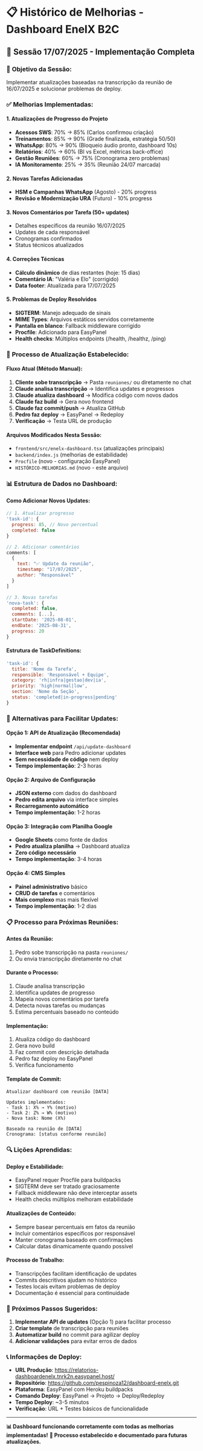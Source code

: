 # 📋 Histórico de Melhorias - Dashboard EnelX B2C

## 📅 Sessão 17/07/2025 - Implementação Completa

### 🎯 **Objetivo da Sessão:**
Implementar atualizações baseadas na transcripção da reunião de 16/07/2025 e solucionar problemas de deploy.

### ✅ **Melhorias Implementadas:**

#### 1. **Atualizações de Progresso do Projeto**
- **Acessos SWS**: 70% → 85% (Carlos confirmou criação)
- **Treinamentos**: 85% → 90% (Grade finalizada, estratégia 50/50)
- **WhatsApp**: 80% → 90% (Bloqueio áudio pronto, dashboard 10s)
- **Relatórios**: 40% → 60% (BI vs Excel, métricas back-office)
- **Gestão Reuniões**: 60% → 75% (Cronograma zero problemas)
- **IA Monitoramento**: 25% → 35% (Reunião 24/07 marcada)

#### 2. **Novas Tarefas Adicionadas**
- **HSM e Campanhas WhatsApp** (Agosto) - 20% progress
- **Revisão e Modernização URA** (Futuro) - 10% progress

#### 3. **Novos Comentários por Tarefa (50+ updates)**
- Detalhes específicos da reunião 16/07/2025
- Updates de cada responsável
- Cronogramas confirmados
- Status técnicos atualizados

#### 4. **Correções Técnicas**
- **Cálculo dinâmico** de dias restantes (hoje: 15 dias)
- **Comentário IA**: "Valéria e Elo" (corrigido)
- **Data footer**: Atualizada para 17/07/2025

#### 5. **Problemas de Deploy Resolvidos**
- **SIGTERM**: Manejo adequado de sinais
- **MIME Types**: Arquivos estáticos servidos corretamente
- **Pantalla en blanco**: Fallback middleware corrigido
- **Procfile**: Adicionado para EasyPanel
- **Health checks**: Múltiplos endpoints (/health, /healthz, /ping)

### 🔧 **Processo de Atualização Estabelecido:**

#### **Fluxo Atual (Método Manual):**
1. **Cliente sobe transcripção** → Pasta `reuniones/` ou diretamente no chat
2. **Claude analisa transcripção** → Identifica updates e progressos
3. **Claude atualiza dashboard** → Modifica código com novos dados
4. **Claude faz build** → Gera novo frontend
5. **Claude faz commit/push** → Atualiza GitHub
6. **Pedro faz deploy** → EasyPanel → Redeploy
7. **Verificação** → Testa URL de produção

#### **Arquivos Modificados Nesta Sessão:**
- `frontend/src/enelx-dashboard.tsx` (atualizações principais)
- `backend/index.js` (melhorias de estabilidade)
- `Procfile` (novo - configuração EasyPanel)
- `HISTÓRICO-MELHORIAS.md` (novo - este arquivo)

### 📊 **Estrutura de Dados no Dashboard:**

#### **Como Adicionar Novos Updates:**
```javascript
// 1. Atualizar progresso
'task-id': { 
  progress: 85, // Novo percentual
  completed: false 
}

// 2. Adicionar comentários
comments: [
  {
    text: "✅ Update da reunião",
    timestamp: "17/07/2025", 
    author: "Responsável"
  }
]

// 3. Novas tarefas
'nova-task': {
  completed: false,
  comments: [...],
  startDate: '2025-08-01',
  endDate: '2025-08-31',
  progress: 20
}
```

#### **Estrutura de TaskDefinitions:**
```javascript
'task-id': { 
  title: 'Nome da Tarefa',
  responsible: 'Responsável + Equipe',
  category: 'rh|infra|gestao|dev|ia',
  priority: 'high|normal|low',
  section: 'Nome da Seção',
  status: 'completed|in-progress|pending'
}
```

### 🚀 **Alternativas para Facilitar Updates:**

#### **Opção 1: API de Atualização (Recomendada)**
- **Implementar endpoint** `/api/update-dashboard`
- **Interface web** para Pedro adicionar updates
- **Sem necessidade de código** nem deploy
- **Tempo implementação**: 2-3 horas

#### **Opção 2: Arquivo de Configuração**
- **JSON externo** com dados do dashboard
- **Pedro edita arquivo** via interface simples
- **Recarregamento automático**
- **Tempo implementação**: 1-2 horas

#### **Opção 3: Integração com Planilha Google**
- **Google Sheets** como fonte de dados
- **Pedro atualiza planilha** → Dashboard atualiza
- **Zero código necessário**
- **Tempo implementação**: 3-4 horas

#### **Opção 4: CMS Simples**
- **Painel administrativo** básico
- **CRUD de tarefas** e comentários
- **Mais complexo** mas mais flexível
- **Tempo implementação**: 1-2 dias

### 📋 **Processo para Próximas Reuniões:**

#### **Antes da Reunião:**
1. Pedro sobe transcripção na pasta `reuniones/`
2. Ou envia transcripção diretamente no chat

#### **Durante o Processo:**
1. Claude analisa transcripção
2. Identifica updates de progresso
3. Mapeia novos comentários por tarefa
4. Detecta novas tarefas ou mudanças
5. Estima percentuais baseado no conteúdo

#### **Implementação:**
1. Atualiza código do dashboard
2. Gera novo build
3. Faz commit com descrição detalhada
4. Pedro faz deploy no EasyPanel
5. Verifica funcionamento

#### **Template de Commit:**
```
Atualizar dashboard com reunião [DATA]

Updates implementados:
- Task 1: X% → Y% (motivo)
- Task 2: Z% → W% (motivo)
- Nova task: Nome (X%)

Baseado na reunião de [DATA]
Cronograma: [status conforme reunião]
```

### 🔍 **Lições Aprendidas:**

#### **Deploy e Estabilidade:**
- EasyPanel requer Procfile para buildpacks
- SIGTERM deve ser tratado graciosamente
- Fallback middleware não deve interceptar assets
- Health checks múltiplos melhoram estabilidade

#### **Atualizações de Conteúdo:**
- Sempre basear percentuais em fatos da reunião
- Incluir comentários específicos por responsável
- Manter cronograma baseado em confirmações
- Calcular datas dinamicamente quando possível

#### **Processo de Trabalho:**
- Transcripções facilitam identificação de updates
- Commits descritivos ajudam no histórico
- Testes locais evitam problemas de deploy
- Documentação é essencial para continuidade

### 🎯 **Próximos Passos Sugeridos:**

1. **Implementar API de updates** (Opção 1) para facilitar processo
2. **Criar template** de transcripção para reuniões
3. **Automatizar build** no commit para agilizar deploy
4. **Adicionar validações** para evitar erros de dados

### 📞 **Informações de Deploy:**

- **URL Produção**: https://relatorios-dashboardenelx.tnrk2n.easypanel.host/
- **Repositório**: https://github.com/pespinoza12/dashboard-enelx.git
- **Plataforma**: EasyPanel com Heroku buildpacks
- **Comando Deploy**: EasyPanel → Projeto → Deploy/Redeploy
- **Tempo Deploy**: ~3-5 minutos
- **Verificação**: URL + Testes básicos de funcionalidade

---

**📊 Dashboard funcionando corretamente com todas as melhorias implementadas!**
**🎉 Processo estabelecido e documentado para futuras atualizações.**